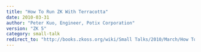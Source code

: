 ```yaml
---
title: "How To Run ZK With Terracotta"
date: 2010-03-31
author: "Peter Kuo, Engineer, Potix Corporation"
version: "ZK 5"
category: small-talk
redirect_to: "http://books.zkoss.org/wiki/Small Talks/2010/March/How To Run ZK With Terracotta"
---
```

